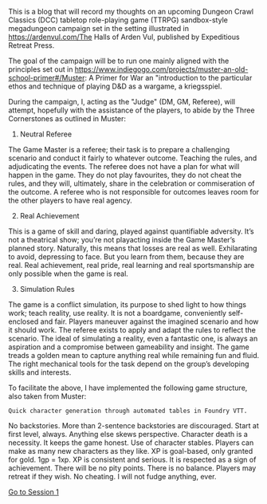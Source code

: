 
This is a blog that will record my thoughts on an upcoming Dungeon Crawl Classics (DCC) 
tabletop role-playing game (TTRPG) sandbox-style megadungeon campaign set in the setting 
illustrated in https://ardenvul.com/The Halls of Arden Vul, published by Expeditious 
Retreat Press.

The goal of the campaign will be to run one mainly aligned with the principles set out in https://www.indiegogo.com/projects/muster-an-old-school-primer#/Muster: A Primer for War
an "introduction to the particular ethos and technique of playing D&D as a wargame, a kriegsspiel.

During the campaign, I, acting as the "Judge" (DM, GM, Referee), will attempt, hopefully with the assistance of the players, to abide by the Three Cornerstones as outlined in Muster:

1. Neutral Referee

The Game Master is a referee; their task is to prepare a challenging scenario and 
conduct it fairly to whatever outcome. Teaching the rules, and adjudicating the 
events. The referee does not have a plan for what will happen in the game. They do 
not play favourites, they do not cheat the rules, and they will, ultimately, share 
in the celebration or commiseration of the outcome. A referee who is not responsible
for outcomes leaves room for the other players to have real agency.

2. Real Achievement

This is a game of skill and daring, played against quantifiable adversity. It’s 
not a theatrical show; you’re not playacting inside the Game Master’s planned 
story. Naturally, this means that losses are real as well. Exhilarating to avoid, 
depressing to face. But you learn from them, because they are real. Real 
achievement, real pride, real learning and real sportsmanship are only possible 
when the game is real.

3. Simulation Rules

The game is a conflict simulation, its purpose to shed light to how things work; 
teach reality, use reality. It is not a boardgame, conveniently self-enclosed 
and fair. Players maneuver against the imagined scenario and how it should work. 
The referee exists to apply and adapt the rules to reflect the scenario. The ideal 
of simulating a reality, even a fantastic one, is always an aspiration and a 
compromise between gameability and insight. The game treads a golden mean to 
capture anything real while remaining fun and fluid. The right mechanical tools 
for the task depend on the group’s developing skills and interests.

To facilitate the above, I have implemented the following game structure, also taken from 
Muster:

	Quick character generation through automated tables in Foundry VTT.
No backstories. More than 2-sentence backstories are discouraged.
Start at first level, always. Anything else skews perspective.
Character death is a necessity. It keeps the game honest.
Use of character stables. Players can make as many new characters as they like.
XP is goal-based, only granted for gold. 1gp = 1xp.
XP is consistent and serious. It is respected as a sign of achievement. There will be no pity points.
There is no balance. Players may retreat if they wish.
No cheating. I will not fudge anything, ever.


[Go to Session 1](https://redan-luv.github.io/2022/10/12/session-1.html")





